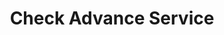 ---
title: Check Advance Service
slug: check-advance-service
updated-on: '2024-05-30T13:44:31.749Z'
created-on: '2024-05-30T13:41:46.671Z'
published-on: '2024-05-30T13:54:32.469Z'
f_city-state-2:
- cms/city/escondido-ca.md
- cms/city/lakeland-fl.md
- cms/city/sevierville-tn.md
- cms/city/shelbyville-tn.md
- cms/city/cleveland-tn.md
- cms/city/prentiss-ms.md
f_locations:
- cms/payday-loan/check-advance-service-10431.md
- cms/payday-loan/check-advance-service-10432.md
- cms/payday-loan/check-advance-service-10433.md
- cms/payday-loan/check-advance-service-10434.md
- cms/payday-loan/check-advance-service-10435.md
- cms/payday-loan/check-advance-service-10436.md
- cms/payday-loan/check-advance-service-10437.md
f_states:
- cms/state/california.md
- cms/state/florida.md
- cms/state/tennessee.md
- cms/state/mississippi.md
layout: '[company].html'
tags: company
---